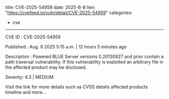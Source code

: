  
title: CVE-2025-54959
date: 2025-8-8
lien: "https://cvefeed.io/vuln/detail/CVE-2025-54959"
categories:
  - cve
---

CVE ID : CVE-2025-54959

Published :  Aug. 8
2025
5:15 a.m. | 12 hours
5 minutes ago

Description : Powered BLUE Server versions 0.20130927 and prior contain a path traversal vulnerability. If this vulnerability is exploited
an arbitrary file in the affected product may be disclosed.

Severity: 4.3 | MEDIUM

Visit the link for more details
such as CVSS details
affected products
timeline
and more...
